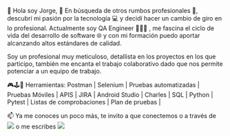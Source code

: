 👋 Hola soy Jorge, 
👀 En búsqueda de otros rumbos profesionales 🤖, descubrí mi pasión por la tecnología 💻 y decidí hacer un cambio de giro en lo profesional. Actualmente soy QA Engineer 👨🏽‍💻 , me fascina el ciclo de vida del desarrollo de software 🌐  y con mi formación puedo aportar alcanzando altos estándares de calidad.

Soy un profesional muy meticuloso, detallista en los proyectos en los que participo, también me encanta el trabajo colaborativo dado que nos permite potenciar a un equipo de trabajo.

🎮🕹️👾 Herramientas: 
Postman | Selenium | Pruebas automatizadas | Pruebas Móviles | APIS | JIRA  |   Android Studio | Charles | SQL | Python | Pytest | Listas de comprobaciones | Plan de pruebas |


 📫 Ya me conoces un poco más, te invito a que conectemos o a través de   [![](https://img.shields.io/badge/LinkedIn-0077B5?style=for-the-badge&logo=linkedin&logoColor=white)](https://www.linkedin.com/in/jorge-sifuentes-vera/) o me escribes [![](https://img.shields.io/badge/Gmail-c00000?style=for-the-badge&logo=Gmail&logoColor=white)](https://www.linkedin.com/in/sivera242926@gmail.com/) 
